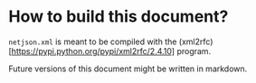 # How to build this document?

```netjson.xml``` is meant to be compiled with the (xml2rfc)[https://pypi.python.org/pypi/xml2rfc/2.4.10] program.

Future versions of this document might be written in markdown.



